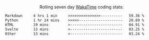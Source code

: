 <p align="center">Rolling seven day <a href='https://wakatime.com/'> WakaTime</a> coding stats:</p>
<!--START_SECTION:waka-->

```txt
Markdown     4 hrs 1 min     >>>>>>>>>>>>>>>----------   59.36 %
Python       1 hr 24 mins    >>>>>--------------------   20.89 %
HTML         19 mins         >------------------------   04.91 %
Svelte       13 mins         >------------------------   03.25 %
Other        13 mins         >------------------------   03.24 %
```

<!--END_SECTION:waka-->
